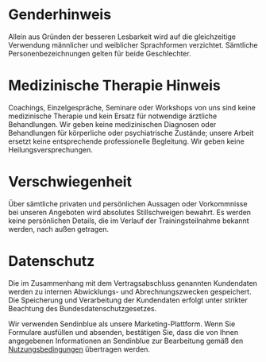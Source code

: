 # Genderhinweis
Allein aus Gründen der besseren Lesbarkeit wird auf die gleichzeitige Verwendung männlicher und weiblicher Sprachformen verzichtet. Sämtliche Personenbezeichnungen gelten für beide Geschlechter.

# Medizinische Therapie Hinweis
Coachings, Einzelgespräche, Seminare oder Workshops von uns sind keine medizinische Therapie und kein Ersatz für notwendige ärztliche Behandlungen. Wir geben keine medizinischen Diagnosen oder Behandlungen für körperliche oder psychiatrische Zustände; unsere Arbeit ersetzt keine entsprechende professionelle Begleitung. Wir geben keine Heilungsversprechungen.

# Verschwiegenheit
Über sämtliche privaten und persönlichen Aussagen oder Vorkommnisse bei unseren Angeboten wird absolutes Stillschweigen bewahrt. Es werden keine persönlichen Details, die im Verlauf der Trainingsteilnahme bekannt werden, nach außen getragen.

# Datenschutz
Die im Zusammenhang mit dem Vertragsabschluss genannten Kundendaten werden zu internen Abwicklungs- und Abrechnungszwecken gespeichert. Die Speicherung und Verarbeitung der Kundendaten erfolgt unter strikter Beachtung des Bundesdatenschutzgesetzes.

Wir verwenden Sendinblue als unsere Marketing-Plattform. Wenn Sie Formulare ausfüllen und absenden, bestätigen Sie, dass die von Ihnen angegebenen Informationen an Sendinblue zur Bearbeitung gemäß den <a target="_blank" class="clickable_link" href="https://de.sendinblue.com/legal/termsofuse/">Nutzungsbedingungen</a> übertragen werden.
